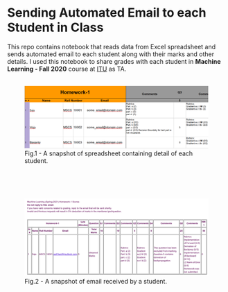 # Sending Automated Email to each Student in Class
This repo contains notebook that reads data from Excel spreadsheet and sends automated email to each student along with their marks and other details.
I used this notebook to share grades with each student in **Machine Learning - Fall 2020** course at [ITU](https://itu.edu.pk/) as TA. 
<br>
<br>
<p align="center">
  <figure>
  <img src="images/spread_sheet_snap.png">
  <figcaption>Fig.1 - A snapshot of spreadsheet containing detail of each student.</figcaption>
  </figure>
</p>
<br>
<br>
<br>
<p align="center">
  <figure>
  <img src="images/email_snap.png">
  <figcaption>Fig.2 - A snapshot of email received by a student.</figcaption>
  </figure>
</p>
